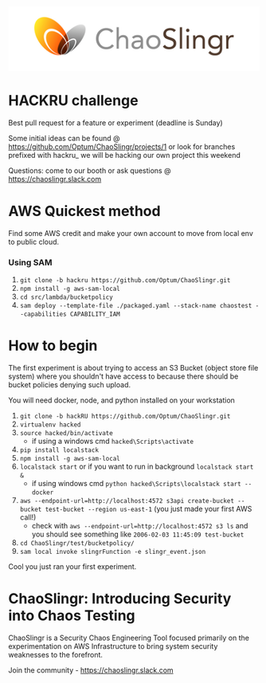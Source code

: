 ![ChaoSlingr Diagram](./docs/choas.jpg)

# HACKRU challenge
Best pull request for a feature or experiment (deadline is Sunday) 

Some initial ideas can be found @ https://github.com/Optum/ChaoSlingr/projects/1 or look for branches prefixed with hackru_ we will be hacking our own project this weekend

Questions: come to our booth or ask questions @ https://chaoslingr.slack.com

# AWS Quickest method
Find some AWS credit and make your own account to move from local env to public cloud. 

### Using SAM
1. `git clone -b hackru https://github.com/Optum/ChaoSlingr.git`
2. `npm install -g aws-sam-local`
3. `cd src/lambda/bucketpolicy`
4. `sam deploy --template-file ./packaged.yaml --stack-name chaostest --capabilities CAPABILITY_IAM`

# How to begin
The first experiment is about trying to access an S3 Bucket (object store file system) where you shouldn't have access to because there should be bucket policies denying such upload. 

You will need docker, node, and python installed on your workstation 
1. `git clone -b hackRU https://github.com/Optum/ChaoSlingr.git`
2. `virtualenv hacked`
3. `source hacked/bin/activate` 
    - if using a windows cmd `hacked\Scripts\activate`
4. `pip install localstack`
5. `npm install -g aws-sam-local`
6. `localstack start` or if you want to run in background `localstack start &` 
    - if using windows cmd `python hacked\Scripts\localstack start --docker`
7. `aws --endpoint-url=http://localhost:4572 s3api create-bucket --bucket test-bucket --region us-east-1` (you just made your first AWS call!)
    - check with `aws --endpoint-url=http://localhost:4572 s3 ls` and you should see something like `2006-02-03 11:45:09 test-bucket`
8. `cd ChaoSlingr/test/bucketpolicy/`
9. `sam local invoke slingrFunction -e slingr_event.json` 

Cool you just ran your first experiment.

# ChaoSlingr: Introducing Security into Chaos Testing
ChaoSlingr is a Security Chaos Engineering Tool focused primarily on the experimentation on AWS Infrastructure to bring system security weaknesses to the forefront.

Join the community - https://chaoslingr.slack.com
